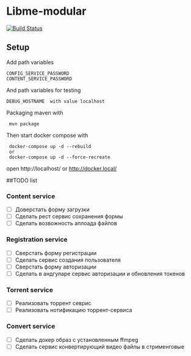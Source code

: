 # Libme-modular

[![Build Status](https://travis-ci.org/Braidner/Libme-modular.svg?branch=master)](https://travis-ci.org/Braidner/Libme-modular)

## Setup
Add path variables
```
CONFIG_SERVICE_PASSWORD
CONTENT_SERVICE_PASSWORD
```

And path variables for testing
```
DEBUG_HOSTNAME	with value localhost
```

Packaging maven with
```
 mvn package
```
Then start docker compose with
```
 docker-compose up -d --rebuild
 or
 docker-compose up -d --force-recreate
```
open http://localhost/ or http://docker.local/

##TODO list
### Content service
- [ ] Доверстать форму загрузки
- [ ] Сделать рест сервис сохранения формы
- [ ] Сделать возвожность аплоада файлов

### Registration service
- [ ] Сверстать форму регистрации
- [ ] Сделать сервис создания пользователя
- [ ] Сверстать форму авторизации
- [ ] Сделать в андгуларе сервис авторизации и обновления токенов

### Torrent service
- [ ] Реализовать торрент севрис
- [ ] Реализовать нотификацию торрент-сервиса

### Convert service
- [ ] Сделать докер образ с установленным ffmpeg
- [ ] Сделать сервис конвертирующий видео файлы в стрименговые
